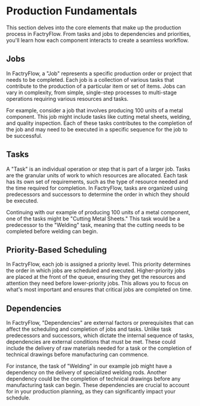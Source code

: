 # Production Fundamentals

This section delves into the core elements that make up the production process in FactryFlow. From tasks and jobs to dependencies and priorities, you'll learn how each component interacts to create a seamless workflow.

## Jobs

In FactryFlow, a "Job" represents a specific production order or project that needs to be completed. Each job is a collection of various tasks that contribute to the production of a particular item or set of items. Jobs can vary in complexity, from simple, single-step processes to multi-stage operations requiring various resources and tasks.

For example, consider a job that involves producing 100 units of a metal component. This job might include tasks like cutting metal sheets, welding, and quality inspection. Each of these tasks contributes to the completion of the job and may need to be executed in a specific sequence for the job to be successful.

## Tasks

A "Task" is an individual operation or step that is part of a larger job. Tasks are the granular units of work to which resources are allocated. Each task has its own set of requirements, such as the type of resource needed and the time required for completion. In FactryFlow, tasks are organized using predecessors and successors to determine the order in which they should be executed.

Continuing with our example of producing 100 units of a metal component, one of the tasks might be "Cutting Metal Sheets." This task would be a predecessor to the "Welding" task, meaning that the cutting needs to be completed before welding can begin.

## Priority-Based Scheduling

In FactryFlow, each job is assigned a priority level. This priority determines the order in which jobs are scheduled and executed. Higher-priority jobs are placed at the front of the queue, ensuring they get the resources and attention they need before lower-priority jobs. This allows you to focus on what's most important and ensures that critical jobs are completed on time.

## Dependencies

In FactryFlow, "Dependencies" are external factors or prerequisites that can affect the scheduling and completion of jobs and tasks. Unlike task predecessors and successors, which dictate the internal sequence of tasks, dependencies are external conditions that must be met. These could include the delivery of raw materials needed for a task or the completion of technical drawings before manufacturing can commence.

For instance, the task of "Welding" in our example job might have a dependency on the delivery of specialized welding rods. Another dependency could be the completion of technical drawings before any manufacturing task can begin. These dependencies are crucial to account for in your production planning, as they can significantly impact your schedule.
